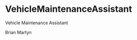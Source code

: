 VehicleMaintenanceAssistant
===========================

Vehicle Maintenance Assistant

Brian Martyn
